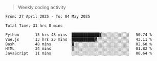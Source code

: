 > Weekly coding activity
<!--START_SECTION:waka-->

```txt
From: 27 April 2025 - To: 04 May 2025

Total Time: 31 hrs 8 mins

Python       15 hrs 48 mins  ████████████▓░░░░░░░░░░░░   50.74 %
Vue.js       13 hrs 25 mins  ██████████▓░░░░░░░░░░░░░░   43.11 %
Bash         48 mins         ▓░░░░░░░░░░░░░░░░░░░░░░░░   02.60 %
HTML         34 mins         ▒░░░░░░░░░░░░░░░░░░░░░░░░   01.82 %
JavaScript   11 mins         ░░░░░░░░░░░░░░░░░░░░░░░░░   00.64 %
```

<!--END_SECTION:waka-->
